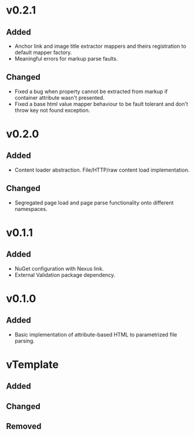 # v0.2.1
## Added
* Anchor link and image title extractor mappers and theirs registration to default mapper factory.
* Meaningful errors for markup parse faults.
## Changed
* Fixed a bug when property cannot be extracted from markup if container attribute wasn't presented.
* Fixed a base html value mapper behaviour to be fault tolerant and don't throw key not found exception.

# v0.2.0
## Added
* Content loader abstraction. File/HTTP/raw content load implementation.
## Changed
* Segregated page load and page parse functionality onto different namespaces.

# v0.1.1
## Added
* NuGet configuration with Nexus link.
* External Validation package dependency.

# v0.1.0
## Added
* Basic implementation of attribute-based HTML to parametrized file parsing.

# vTemplate
## Added
## Changed
## Removed
